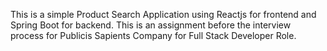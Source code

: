 This is a simple Product Search Application using Reactjs for frontend and Spring Boot for backend.
This is an assignment before the interview process for Publicis Sapients Company for Full Stack Developer Role.
